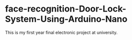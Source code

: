 # face-recognition-Door-Lock-System-Using-Arduino-Nano
This is my first year final electronic project at university.
